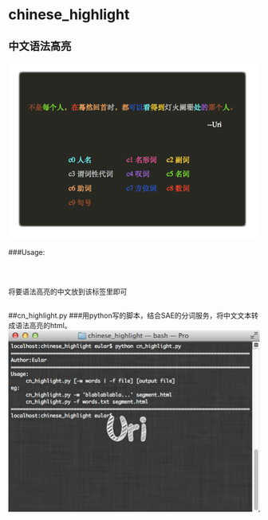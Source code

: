 chinese_highlight
=================
中文语法高亮
----------
![chinese_highlight.html](img/jietu.png)

###Usage:
<pre>
<script type="text/javascript" src="http://paiplace.5gbfree.com/github/cn_highlight.js"></script>
<chinese>将要语法高亮的中文放到该标签里即可</chinese>
</pre>

##cn_highlight.py
###用python写的脚本，结合SAE的分词服务，将中文文本转成语法高亮的html。
![python usage](img/jietu2.png)
